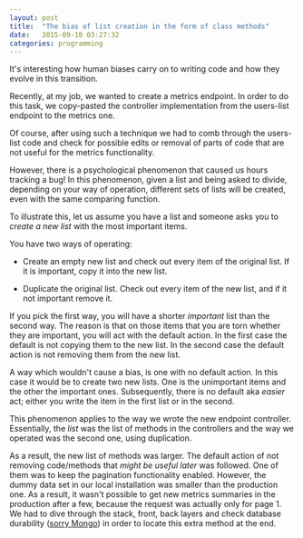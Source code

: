 ```yaml
---
layout: post
title:  "The bias of list creation in the form of class methods"
date:   2015-09-10 03:27:32
categories: programming
---
```


It's interesting how human biases carry on to writing code and how they evolve in this transition.

Recently, at my job, we wanted to create a metrics endpoint. In order to do this task, we copy-pasted the controller implementation from the users-list endpoint to the metrics one.

Of course, after using such a technique we had to comb through the users-list code and check for possible edits or removal of parts of code that are not useful for the metrics functionality.

However, there is a psychological phenomenon that caused us hours tracking a bug! In this phenomenon, given a list and being asked to divide, depending on your way of operation, different sets of lists will be created, even with the same comparing function.

To illustrate this, let us assume you have a list and someone asks you to *create a new list* with the most important items.

You have two ways of operating:

* Create an empty new list and check out every item of the original list. If it is important, copy it into the new list.

* Duplicate the original list. Check out every item of the new list, and if it not important remove it.

If you pick the first way, you will have a shorter *important* list than the second way. The reason is that on those items that you are torn whether they are important, you will act with the default action. In the first case the default is not copying them to the new list. In the second case the default action is not removing them from the new list.

A way which wouldn't cause a bias, is one with no default action. In this case it would be to create two new lists. One is the unimportant items and the other the important ones. Subsequently, there is no default aka *easier* act; either you write the item in the first list or in the second.

This phenomenon applies to the way we wrote the new endpoint controller. Essentially, the *list* was the list of methods in the controllers and the way we operated was the second one, using duplication.

As a result, the new list of methods was larger. The default action of not removing code/methods that *might be useful later* was followed. One of them was to keep the pagination functionality enabled. However, the dummy data set in our local installation was smaller than the production one. As a result, it wasn't possible to get new metrics summaries in the production after a few, because the request was actually only for page 1. We had to dive through the stack, front, back layers and check database durability ([sorry Mongo](http://www.sarahmei.com/blog/2013/11/11/why-you-should-never-use-mongodb/)) in order to locate this extra method at the end.
